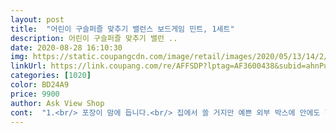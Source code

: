 ```yaml
---
layout: post 
title:  "어린이 구슬퍼즐 맞추기 밸런스 보드게임 민트, 1세트" 
description: 어린이 구슬퍼즐 맞추기 밸런 ..
date: 2020-08-28 16:10:30 
img: https://static.coupangcdn.com/image/retail/images/2020/05/13/14/2/38a7bf47-e79f-4470-bc91-d46a40bf4b71.jpg 
linkUrl: https://link.coupang.com/re/AFFSDP?lptag=AF3600438&subid=ahnPublicAsk&pageKey=1574436061&itemId=2692192405&vendorItemId=70682637694&traceid=V0-113-d76effddaba0e18f 
categories: [1020] 
color: BD24A9 
price: 9900 
author: Ask View Shop 
cont:  "1.<br/> 포장이 맘에 듭니다.<br/> 집에서 쓸 거지만 예쁜 외부 박스에 안에도 한번 더 포장이 되어 있어 아이 쓰는 제품 깨끗^^<br/>2.<br/> 튼튼합니다.<br/> 구슬이 있는 부분도 깨지면 어쩌나 걱정 했는데 튼튼보이고 만져봤을 때 잘 깨지는 프라스틱 아닌 거 같네요^^<br/>3.<br/> 다양합니다.<br/> 카드가 많아서 바꿔가면서 가능하네요<br/><br/>단점<br/>로켓배송으로 다음날 받았습니다.<br/> 비가 오는 주말에도 로켓 최고^^<br/>요약.<br/> 2세 미만 아이가 하긴 어려워보이지만.<br/>.<br/> 어릴 적 하나 사두면 좋을 거 같아요 어릴 땐 어려워도 크면서 변화된 모습을 볼 수 있을 거 같은 기대를 합니다 추천해요 ㅎㅎ<br/>장점<br/>전 나중에 두꺼운 도화지 사서 아이랑 직접 카드 만들어서 보드판에 넣고 게임할 생각이에요^^<br/>조금 어렵습니다.<br/>.<br/> ㅋㅋ 그러나 한두번 놀고 질리지 않고 생각 날 때마다 보면서 그래도 집중력 향상엔 좋을 듯 해요^^<br/>지난 어린이날 조카가 어린이집 선물로 받아왔다고 해서 한번 봤던 제품인데 쿠팡에도 있어서 샀어용<br/>" 
---
```

